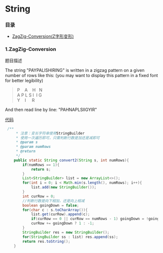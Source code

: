 # String
### 目录
* [ZagZig-Conversion(Z字形变形)](#1.ZagZig-Conversion)

### 1.ZagZig-Conversion
题目描述

The string "PAYPALISHIRING" is written in a zigzag pattern on a given number of rows like this: (you may want to display this pattern in a fixed font for better legibility)  

>  P &nbsp;&nbsp; A  &nbsp;&nbsp; H  &nbsp; N  
>  A P  L S I &nbsp;I G  
>  Y &nbsp;&nbsp; I &nbsp;&nbsp;&nbsp; R

And then read line by line: "PAHNAPLSIIGYIR"

[代码](/src/main/java/string/ZigZag.java)
```java
 /**
     * 注意：变长字符串使用StringBuilder
     * 使用一次遍历即可，只需判断行数是加还是减即可
     * @param s
     * @param numRows
     * @return
     */
    public static String convert2(String s, int numRows){
        if(numRows == 1){
            return s;
        }
        List<StringBuilder> list = new ArrayList<>();
        for(int i = 0; i < Math.min(s.length(), numRows); i++){
            list.add(new StringBuilder());
        }
        int curRow = 0;
        //判断行数是向下相加，还是向上相减
        boolean goingDown = false;
        for(char c : s.toCharArray()){
            list.get(curRow).append(c);
            if(curRow == 0 || curRow == numRows - 1) goingDown = !goingDown;
            curRow += goingDown ? 1 : -1;
        }
        StringBuilder res = new StringBuilder();
        for(StringBuilder ss : list) res.append(ss);
        return res.toString();
    }
```